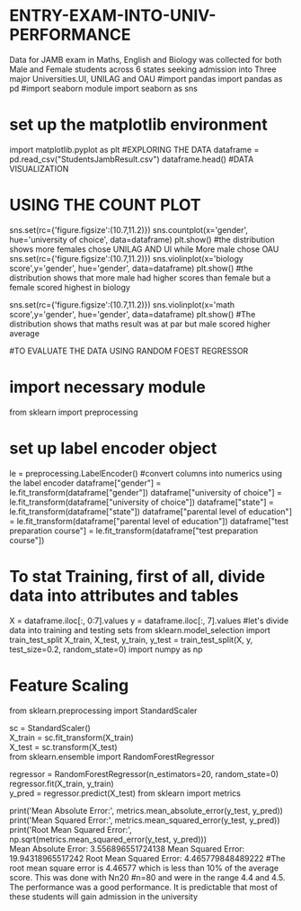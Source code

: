 # ENTRY-EXAM-INTO-UNIV-PERFORMANCE
Data for JAMB exam in Maths, English and Biology was collected for both Male and Female students across 6 states seeking admission into Three major Universities.UI, UNILAG and OAU
#import pandas 
import pandas as pd
#import seaborn module
import seaborn as sns
# set up the matplotlib environment
import matplotlib.pyplot as plt
#EXPLORING THE DATA
dataframe = pd.read_csv("StudentsJambResult.csv")
dataframe.head()
#DATA VISUALIZATION
# USING THE COUNT PLOT
sns.set(rc={'figure.figsize':(10.7,11.2)})
sns.countplot(x='gender', hue='university of choice', data=dataframe)
plt.show()
#the distribution shows more females chose UNILAG AND UI while More male chose OAU
sns.set(rc={'figure.figsize':(10.7,11.2)})
sns.violinplot(x='biology score',y='gender', hue='gender', data=dataframe)
plt.show()
#the distribution shows that more male had higher scores than female but a female scored highest in biology

sns.set(rc={'figure.figsize':(10.7,11.2)})
sns.violinplot(x='math score',y='gender', hue='gender', data=dataframe)
plt.show()
#The distribution shows that maths result was at par but male scored higher average

#TO EVALUATE THE DATA USING RANDOM FOEST REGRESSOR
# import necessary module
from sklearn import preprocessing
# set up label encoder object
le = preprocessing.LabelEncoder()
#convert columns into numerics using the label encoder
dataframe["gender"] = le.fit_transform(dataframe["gender"])
dataframe["university of choice"] = le.fit_transform(dataframe["university of choice"])
dataframe["state"] = le.fit_transform(dataframe["state"])
dataframe["parental level of education"] = le.fit_transform(dataframe["parental level of education"])
dataframe["test preparation course"] = le.fit_transform(dataframe["test preparation course"])
# To stat Training, first of all, divide data into attributes and tables
X = dataframe.iloc[:, 0:7].values
y = dataframe.iloc[:, 7].values
#let's divide data into training and testing sets
from sklearn.model_selection import train_test_split
X_train, X_test, y_train, y_test = train_test_split(X, y, test_size=0.2, random_state=0)
import numpy as np
# Feature Scaling
from sklearn.preprocessing import StandardScaler

sc = StandardScaler()  
X_train = sc.fit_transform(X_train)  
X_test = sc.transform(X_test)  
from sklearn.ensemble import RandomForestRegressor

regressor = RandomForestRegressor(n_estimators=20, random_state=0)  
regressor.fit(X_train, y_train)  
y_pred = regressor.predict(X_test) 
from sklearn import metrics

print('Mean Absolute Error:', metrics.mean_absolute_error(y_test, y_pred))  
print('Mean Squared Error:', metrics.mean_squared_error(y_test, y_pred))  
print('Root Mean Squared Error:', np.sqrt(metrics.mean_squared_error(y_test, y_pred)))  
Mean Absolute Error: 3.556896551724138
Mean Squared Error: 19.94318965517242
Root Mean Squared Error: 4.465779848489222
#The root mean square error is 4.46577 which is less than 10% of the average score. This was done with Nn20
#n=80 and were in the range 4.4 and 4.5. The performance was a good performance. It is predictable that most of these students will gain admission in the university
